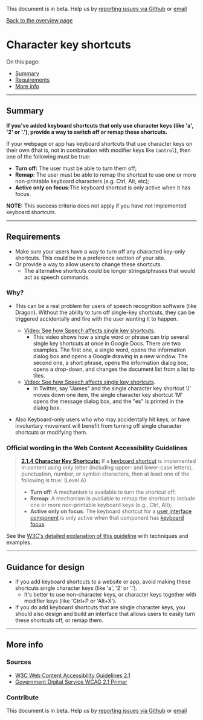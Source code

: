 This document is in beta. Help us by [reporting issues via Github](https://github.com/theappbusiness/accessibility-guidelines) or [email](mailto:jeanfrancois@theappbusiness.com)

[Back to the overview page](./../index.html)

# Character key shortcuts

On this page:
* [Summary](#summary)
* [Requirements](#requirements)
* [More info](#more-info)

---

## Summary

**If you've added keyboard shortcuts that only use character keys (like 'a', '2' or '.'), provide a way to switch off or remap these shortcuts.**

If your webpage or app has keyboard shortcuts that use character keys on their own (that is, not in combination with modifier keys like `Control`), then one of the following must be true:
* <strong>Turn off:</strong> The user must be able to turn them off;
* <strong>Remap:</strong> The user must be able to remap the shortcut to use one or more non-printable keyboard characters (e.g. Ctrl, Alt, etc);
* <strong>Active only on focus:</strong>The keyboard shortcut is only active when it has focus.

<strong>NOTE:</strong> This success criteria does not apply if you have not implemented keyboard shortcuts.

---

## Requirements

* Make sure your users have a way to turn off any characted key-only shortcuts. This could be in a preference section of your site.
* Or provide a way to allow users to change these shortcuts.  
  * The alternative shortcuts could be longer strings/phrases that would act as speech commands. 

### Why?

* This can be a real problem for users of speech recognition software (like Dragon). Without the ability to turn off single-key shortcuts, they can be triggered accidentally and fire with the user wanting it to happen.

  * [Video: See how Speech affects single key shortcuts](https://www.youtube.com/watch?v=xzSyIA4OWYE).
    * This video shows how a single word or phrase can trip several single key shortcuts at once in Google Docs. There are two examples. The first one, a single word, opens the information dialog box and opens a Google drawing in a new window. The second one, a short phrase, opens the information dialog box, opens a drop-down, and changes the document list from a list to tiles.
  * [Video: See how Speech affects single key shortcuts](https://www.youtube.com/watch?v=OPjfpDU9S08).
    * In Twitter, say "James" and the single character key shortcut 'J' moves down one item, the single character key shortcut 'M' opens the message dialog box, and the "es" is printed in the dialog box.

* Also Keyboard-only users who who may accidentally hit keys, or have involuntary movement will benefit from turning off single character shortcuts or modifying them.

### Official wording in the Web Content Accessibility Guidelines

> [**2.1.4 Character Key Shortcuts:**](https://www.w3.org/WAI/WCAG21/Understanding/character-key-shortcuts.html) If a [keyboard shortcut](https://www.w3.org/WAI/WCAG21/Understanding/character-key-shortcuts.html#dfn-keyboard-shortcut) is implemented in content using only letter (including upper- and lower-case letters), punctuation, number, or symbol characters, then at least one of the following is true: (Level A)
>
> * **Turn off**: A mechanism is available to turn the shortcut off;
> * **Remap**: A mechanism is available to remap the shortcut to include one or more non-printable keyboard keys (e.g., Ctrl, Alt);
> * **Active only on focus**: The keyboard shortcut for a [user interface component](https://www.w3.org/WAI/WCAG21/Understanding/character-key-shortcuts.html#dfn-user-interface-component) is only active when that component has [keyboard focus](./definitions.md#keyboard-focus).

See the [W3C's detailed explanation of this guideline](https://www.w3.org/WAI/WCAG21/Understanding/character-key-shortcuts.html) with techniques and examples.

---

## Guidance for design

* If you add keyboard shortcuts to a website or app, avoid making these shortcuts single character keys (like 'a', '2' or '.').
  * It's better to use non-character keys, or character keys together with modifier keys (like 'Ctrl+P or 'Alt+X').
* If you do add keyboard shortcuts that are single character keys, you should also design and build an interface that allows users to easily turn these shortcuts off, or remap them.

---

## More info

### Sources

* [W3C Web Content Accessibility Guidelines 2.1](https://www.w3.org/TR/WCAG21/)
* [Government Digital Service WCAG 2.1 Primer](https://alphagov.github.io/wcag-primer/)

### Contribute

This document is in beta. Help us by [reporting issues via Github](https://github.com/theappbusiness/accessibility-guidelines) or [email](mailto:jeanfrancois@theappbusiness.com)
